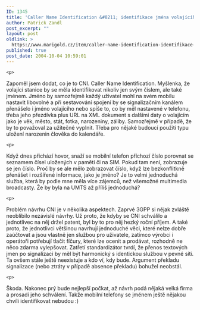 ```yaml
---
ID: 1345
title: 'Caller Name Identification &#8211; identifikace jména volajícího'
author: Patrick Zandl
post_excerpt: ""
layout: post
oldlink: >
  https://www.marigold.cz/item/caller-name-identification-identifikace-jmena-volajiciho
published: true
post_date: 2004-10-04 10:59:01
---
```

	<p>
Zapoměl jsem dodat, co je to CNI. Caller Name Identification. Myšlenka, že volající stanice by se měla identifikovat nikoliv jen svým číslem, ale také jménem. Jméno by samozřejmě každý uživatel mohl na svém mobilu nastavit libovolné a při sestavování spojení by se signalizačním kanálem přenášelo i jméno volajícího nebo spíše to, co by měl nastavené v telefonu, třeba jeho přezdívka plus URL na XML dokument s dalšími daty o volajícím jako je věk, město, stát, fotka, narozeniny, záliby. Samozřejmě v případě, že by to považoval za užitečné vyplnit. Třeba pro nějaké budoucí použití typu uložení narozenin člověka do kalendáře.  </p>

	<p>
Když dnes přichází hovor, snaží se mobilní telefon příchozí číslo porovnat se seznamem čísel uložených v paměti či na SIM. Pokud tam není, zobrazuje se jen číslo. Proč by se ale mělo zobrazovat číslo, když lze bezkonflitkně přenášet i rozšířené informace, jako je jméno? Je to velmi jednoduchá služba, která by podle mne měla více zájemců, než všemožné multimedia broadcasty. Že by byla na UMTS až příliš jednoduchá?</p>

	<p>
Problém návrhu CNI je v několika aspektech. Zaprvé 3GPP si nějak zvláště neoblíbilo nezávislé návrhy. Už proto, že kdyby se CNI schválilo a jednotlivec na něj držel patent, byl by to pro něj hezký roční příjem. A také proto, že jednotlivci většinou navrhují jednoduché věci, které nelze dobře zaúčtovat a jsou vlastně jen službou pro uživatele, zatímco výrobci i operátoři potřebují tlačit fíčury, které lze ocenit a prodávat, rozhodně ne něco zdarma vylepšovat. Zatřetí standardizátor tvrdí, že přenos textových jmen po signalizaci by měl být harmonický s identickou službou v pevné síti. Ta ovšem stále ještě neexistuje a kdo ví, kdy bude. Argument překladu signalizace (nebo ztráty v případě absence překladu) bohužel neobstál. </p>

	<p>
Škoda. Nakonec prý bude nejlepší počkat, až návrh podá nějaká velká firma a prosadí jeho schválení.  Takže mobilní telefony se jménem ještě nějakou chvíli identifikovat nebudou :)
</p>
